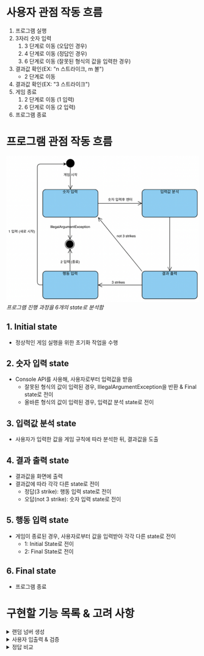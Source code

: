 # 사용자 관점 작동 흐름

1. 프로그램 실행
2. 3자리 숫자 입력
    1. 3 단계로 이동 (오답인 경우)
    2. 4 단계로 이동 (정답인 경우)
    3. 6 단계로 이동 (잘못된 형식의 값을 입력한 경우)
3. 결과값 확인(EX: "n 스트라이크, m 볼")
    - 2 단계로 이동
4. 결과값 확인(EX: "3 스트라이크")
5. 게임 종료
    1. 2 단계로 이동 (1 입력)
    2. 6 단계로 이동 (2 입력)
6. 프로그램 종료

# 프로그램 관점 작동 흐름

![state-diagram](https://raw.githubusercontent.com/wonju-dev/java-baseball/wonju-dev/docs/%EC%8A%A4%ED%81%AC%EB%A6%B0%EC%83%B7%202022-11-03%20%EC%98%A4%ED%9B%84%202.05.35.png)
*프로그램 진행 과정을 6개의 state로 분석함*

## 1. Initial state

- 정상적인 게임 실행을 위한 초기화 작업을 수행

## 2. 숫자 입력 state

- Console API를 사용해, 사용자로부터 입력값을 받음
    - 잘못된 형식의 값이 입력된 경우, IllegalArgumentException을 반환 & Final state로 전이
    - 올바른 형식의 값이 입력된 경우, 입력값 분석 state로 전이

## 3. 입력값 분석 state

- 사용자가 입력한 값을 게임 규칙에 따라 분석한 뒤, 결과값을 도출

## 4. 결과 출력 state

- 결과값을 화면에 출력
- 결과값에 따라 각각 다른 state로 전이
    - 정답(3 strike): 행동 입력 state로 전이
    - 오답(not 3 strike): 숫자 입력 state로 전이

## 5. 행동 입력 state

- 게임이 종료된 경우, 사용자로부터 값을 입력받아 각각 다른 state로 전이
    - 1: Initial State로 전이
    - 2: Final State로 전이

## 6. Final state

- 프로그램 종료

# 구현할 기능 목록 & 고려 사항

<details>
<summary>랜덤 넘버 생성</summary>

- [x] Randoms API 사용
- [x] 각 자리의 숫자가 서로 겹치지 않음

</details>

<details>
<summary>사용자 입출력 & 검증</summary>

# 입력

- [x] Interactive 인터페이스 선언
- [x] Console API 사용

# 출력

## 프로그램 동작 결과 출력

- [ ] 프로그램 시작 메시지 출력
- [ ] 프로그램 종료 메시지 출력

## 게임 동작 결과 출력

- [ ] 게임 승리 (3 strike) 메시지 출력
- [ ] Ball 개수 출력
- [ ] Strike 개수 출력
- [ ] Nothing 출력

# 입력값 검증

- [x] Validator 구현
- [x] Condition 인터페이스 선언
  ## 숫자 입력 검증
- [x] 길이가 3 이하인가
- [x] 숫자로만 이루어져 있는가
- [x] 중복된 숫자가 사용되었는가
  ## 사용자 행동 입력 검증
- [ ] 1 또는 2가 입력되었는가

</details>

<details>
<summary>정답 비교</summary>

- [x] Rule 인터페이스 선언
- [ ] RuleChecker 구현

## 게임 규칙

- [ ] strike 개수 파악 규칙
- [ ] ball 개수 파악 규칙
- [ ] nothing 파악 규칙

</details>
